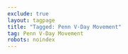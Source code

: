 ```yaml
---
exclude: true
layout: tagpage
title: "Tagged: Penn V-Day Movement"
tag: Penn V-Day Movement
robots: noindex
---
```

